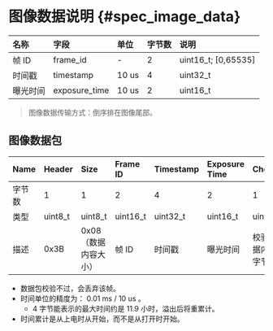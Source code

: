 # 图像数据说明 {#spec_image_data}

| 名称 | 字段 | 单位 | 字节数 | 说明 |
| :----- | :----- | :----- | :-------- | :----- |
| 帧 ID | frame_id | - | 2 | uint16_t; [0,65535] |
| 时间戳 | timestamp | 10 us | 4 | uint32_t |
| 曝光时间 | exposure_time | 10 us | 2 | uint16_t |

> 图像数据传输方式：倒序排在图像尾部。

## 图像数据包

| Name | Header | Size | Frame ID | Timestamp | Exposure Time | Checksum |
| :--- | :----- | :--- | :------- | :-------- | :------------ | :------- |
| 字节数 | 1 | 1 | 2 | 4 | 2 | 1 |
| 类型 | uint8_t | uint8_t | uint16_t | uint32_t | uint16_t | uint8_t |
| 描述 | 0x3B | 0x08 （数据内容大小） | 帧 ID | 时间戳 | 曝光时间 | 校验码（数据内容所有字节异或） |

* 数据包校验不过，会丢弃该帧。
* 时间单位的精度为： 0.01 ms / 10 us 。
  * 4 字节能表示的最大时间约是 11.9 小时，溢出后将重累计。
* 时间累计是从上电时从开始，而不是从打开时开始。
